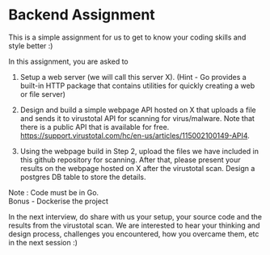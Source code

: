 # Backend Assignment 

This is a simple assignment for us to get to know your coding skills and style better :)

In this assignment, you are asked to

1. Setup a web server (we will call this server X). (Hint - Go provides a built-in HTTP package that contains utilities for quickly creating a web or file server)

2. Design and build a simple webpage API hosted on X that uploads a file and sends it to virustotal API for scanning for virus/malware. Note that there is a public API that is available for free. https://support.virustotal.com/hc/en-us/articles/115002100149-API4.

3. Using the webpage build in Step 2, upload the files we have included in this github repository for scanning. After that, please present your results on the webpage hosted on X after the virustotal scan. Design a postgres DB table to store the details.

Note : Code must be in Go. \
Bonus - Dockerise the project

In the next interview, do share with us your setup, your source code and the results from the virustotal scan. We are interested to hear your thinking and design process, challenges you encountered, how you overcame them, etc in the next session :)
